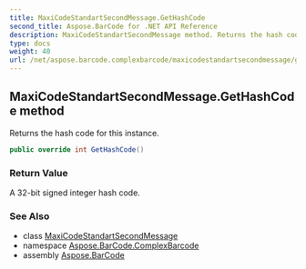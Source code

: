 ```yaml
---
title: MaxiCodeStandartSecondMessage.GetHashCode
second_title: Aspose.BarCode for .NET API Reference
description: MaxiCodeStandartSecondMessage method. Returns the hash code for this instance
type: docs
weight: 40
url: /net/aspose.barcode.complexbarcode/maxicodestandartsecondmessage/gethashcode/
---
```

## MaxiCodeStandartSecondMessage.GetHashCode method

Returns the hash code for this instance.

```csharp
public override int GetHashCode()
```

### Return Value

A 32-bit signed integer hash code.

### See Also

* class [MaxiCodeStandartSecondMessage](../)
* namespace [Aspose.BarCode.ComplexBarcode](../../../aspose.barcode.complexbarcode/)
* assembly [Aspose.BarCode](../../../)



